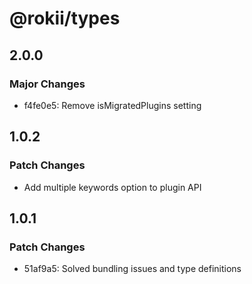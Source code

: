 # @rokii/types

## 2.0.0

### Major Changes

- f4fe0e5: Remove isMigratedPlugins setting

## 1.0.2

### Patch Changes

- Add multiple keywords option to plugin API

## 1.0.1

### Patch Changes

- 51af9a5: Solved bundling issues and type definitions
